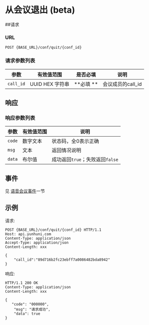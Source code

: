 # 从会议退出 (beta)

<!-- toc -->

##请求

### URL

```
POST {BASE_URL}/conf/quit/{conf_id}
```

### 请求参数列表

| 参数                    | 有效值范围       | 是否必填                | 说明                                       |
| --------------------- | ----------- | ------------------- | ---------------------------------------- |
| `call_id`             | UUID HEX 字符串    |  **必填 **   | 会议成员的call_id                        |

## 响应

### 响应参数列表

| 参数     | 有效值范围   | 说明                            |
| ------ | ------- | ----------------------------- |
| `code` | 数字文本    | 状态码，全0表示正确                    |
| `msg`  | 文本        | 返回情况说明                        |
| `data` | 布尔值      | 成功返回`true`；失败返回`false` |

## 事件

见 [语音会议事件](../evt/conf/index.md)一节

## 示例

请求:
```http
POST {BASE_URL}/conf/quit/{conf_id} HTTP/1.1
Host: api.yunhuni.com
Content-Type: application/json
Accept-Type: application/json
Content-Length: xxx

{
	"call_id":"89d716b2fc23ebff7a0086482bda8942"
}
```

响应:
```http
HTTP/1.1 200 OK
Content-Type: application/json
Content-Length: xxx

{
   "code": "000000",
    "msg": "请求成功",
    "data": true
}
```


